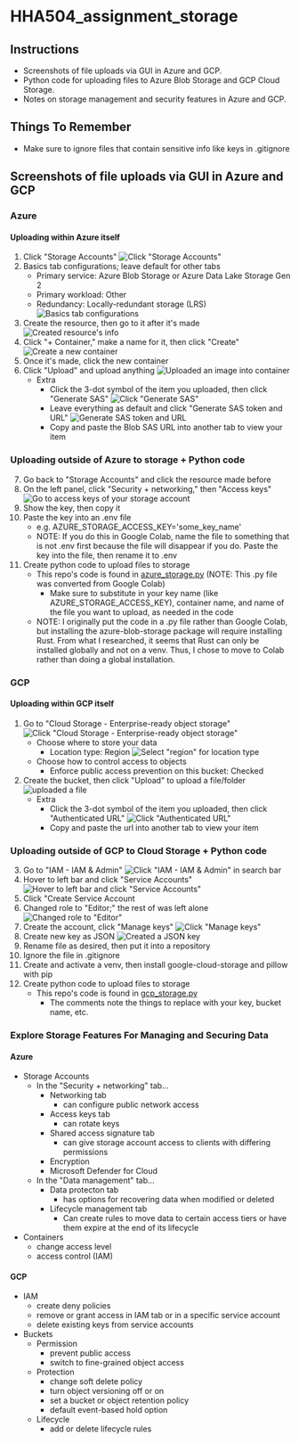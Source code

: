 # HHA504_assignment_storage

## Instructions
* Screenshots of file uploads via GUI in Azure and GCP.
* Python code for uploading files to Azure Blob Storage and GCP Cloud Storage.
* Notes on storage management and security features in Azure and GCP.

## Things To Remember
* Make sure to ignore files that contain sensitive info like keys in .gitignore

## Screenshots of file uploads via GUI in Azure and GCP
### Azure
#### Uploading within Azure itself
1. Click "Storage Accounts"
![Click "Storage Accounts"](img/azure/upload_process_1.png)
2. Basics tab configurations; leave default for other tabs
    * Primary service: Azure Blob Storage or Azure Data Lake Storage Gen 2
    * Primary workload: Other
    * Redundancy: Locally-redundant storage (LRS)
![Basics tab configurations](img/azure/upload_process_2.png)
3. Create the resource, then go to it after it's made
![Created resource's info](img/azure/upload_process_3.png)
4. Click "+ Container," make a name for it, then click "Create"
![Create a new container](img/azure/upload_process_4.png)
5. Once it's made, click the new container
6. Click "Upload" and upload anything
![Uploaded an image into container](img/azure/upload_process_5.png)
    * Extra
        * Click the 3-dot symbol of the item you uploaded, then click "Generate SAS"
    ![Click "Generate SAS"](img/azure/upload_process_6.png)
        * Leave everything as default and click "Generate SAS token and URL"
    ![Generate SAS token and URL](img/azure/upload_process_7.png)
        * Copy and paste the Blob SAS URL into another tab to view your item

### Uploading outside of Azure to storage + Python code
7. Go back to "Storage Accounts" and click the resource made before
8. On the left panel, click "Security + networking," then "Access keys"
![Go to access keys of your storage account](img/azure/upload_process_8.png)
9. Show the key, then copy it
10. Paste the key into an .env file
    * e.g. AZURE_STORAGE_ACCESS_KEY='some_key_name'
    * NOTE: If you do this in Google Colab, name the file to something that is not .env first because the file will disappear if you do. Paste the key into the file, then rename it to .env
11. Create python code to upload files to storage
    * This repo's code is found in [azure_storage.py](https://github.com/dnce17/HHA504_assignment_storage/blob/main/azure_storage.py) (NOTE: This .py file was converted from Google Colab)
        * Make sure to substitute in your key name (like AZURE_STORAGE_ACCESS_KEY), container name, and name of the file you want to upload, as needed in the code
    * NOTE: I originally put the code in a .py file rather than Google Colab, but installing the azure-blob-storage package will require installing Rust. From what I researched, it seems that Rust can only be installed globally and not on a venv. Thus, I chose to move to Colab rather than doing a global installation.  

### GCP
#### Uploading within GCP itself
1. Go to "Cloud Storage - Enterprise-ready object storage"
![Click "Cloud Storage - Enterprise-ready object storage"](img/gcp/upload_process_1.png)
    * Choose where to store your data
        * Location type: Region
![Select "region" for location type ](img/gcp/upload_process_2.png)
    * Choose how to control access to objects
        * Enforce public access prevention on this bucket: Checked
2. Create the bucket, then click "Upload" to upload a file/folder
![uploaded a file](img/gcp/upload_process_3.png)
    * Extra
        * Click the 3-dot symbol of the item you uploaded, then click "Authenticated URL"
![Click "Authenticated URL"](img/gcp/upload_process_9.png)
        * Copy and paste the url into another tab to view your item

### Uploading outside of GCP to Cloud Storage + Python code
3. Go to "IAM - IAM & Admin"
![Click "IAM - IAM & Admin" in search bar](img/gcp/upload_process_4.png)
4. Hover to left bar and click "Service Accounts"
![Hover to left bar and click "Service Accounts"](img/gcp/upload_process_5.png)
5. Click "Create Service Account
6. Changed role to "Editor;" the rest of was left alone
![Changed role to "Editor"](img/gcp/upload_process_6.png)
7. Create the account, click "Manage keys"
![Click "Manage keys"](img/gcp/upload_process_7.png)
8. Create new key as JSON
![Created a JSON key](img/gcp/upload_process_8.png)
9. Rename file as desired, then put it into a repository
10. Ignore the file in .gitignore
11. Create and activate a venv, then install google-cloud-storage and pillow with pip
12. Create python code to upload files to storage
    * This repo's code is found in [gcp_storage.py](https://github.com/dnce17/HHA504_assignment_storage/blob/main/gcp_storage.py)
        * The comments note the things to replace with your key, bucket name, etc. 

### Explore Storage Features For Managing and Securing Data 
#### Azure
* Storage Accounts
    * In the "Security + networking" tab...
        * Networking tab
            * can configure public network access
        * Access keys tab
            * can rotate keys
        * Shared access signature tab
            * can give storage account access to clients with differing permissions
        * Encryption
        * Microsoft Defender for Cloud
    * In the "Data management" tab...
        * Data protecton tab
            * has options for recovering data when modified or deleted
        * Lifecycle management tab
            * Can create rules to move data to certain access tiers or have them expire at the end of its lifecycle
* Containers
    * change access level
    * access control (IAM)

#### GCP
* IAM
    * create deny policies
    * remove or grant access in IAM tab or in a specific service account
    * delete existing keys from service accounts
* Buckets
    * Permission
        * prevent public access
        * switch to fine-grained object access 
    * Protection
        * change soft delete policy
        * turn object versioning off or on
        * set a bucket or object retention policy
        * default event-based hold option 
    * Lifecycle
        * add or delete lifecycle rules
